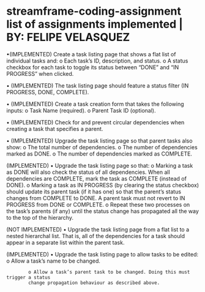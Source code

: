 # streamframe-coding-assignment list of assignments implemented | BY: FELIPE VELASQUEZ
•(IMPLEMENTED) Create a task listing page that shows a flat list of individual tasks and:
    o Each task’s ID, description, and status.
    o A status checkbox for each task to toggle its status between “DONE” and “IN
    PROGRESS” when clicked.
    
• (IMPLEMENTED) The task listing page should feature a status filter (IN PROGRESS, DONE, COMPLETE).

• (IMPLEMENTED) Create a task creation form that takes the following inputs:
    o Task Name (required).
    o Parent Task ID (optional).

• (IMPLEMENTED) Check for and prevent circular dependencies when creating a task that specifies a
    parent.

• (IMPLEMENTED) Upgrade the task listing page so that parent tasks also show:
    o The total number of dependencies.
    o The number of dependencies marked as DONE.
    o The number of dependencies marked as COMPLETE.

(IMPLEMENTED) • Upgrade the task listing page so that:
    o Marking a task as DONE will also check the status of all dependencies. When
    all dependencies are COMPLETE, mark the task as COMPLETE (instead of
    DONE).
    o Marking a task as IN PROGRESS (by clearing the status checkbox) should
    update its parent task (if it has one) so that the parent’s status changes from
    COMPLETE to DONE. A parent task must not revert to IN PROGRESS from
    DONE or COMPLETE.
    o Repeat these two processes on the task’s parents (if any) until the status
    change has propagated all the way to the top of the hierarchy.

(NOT IMPLEMENTED) • Upgrade the task listing page from a flat list to a nested hierarchal list. That is, all of
    the dependencies for a task should appear in a separate list within the parent task.

(IMPLEMENTED) • Upgrade the task listing page to allow tasks to be edited:
            o Allow a task’s name to be changed.
            
            o Allow a task’s parent task to be changed. Doing this must trigger a status
            change propagation behaviour as described above.
